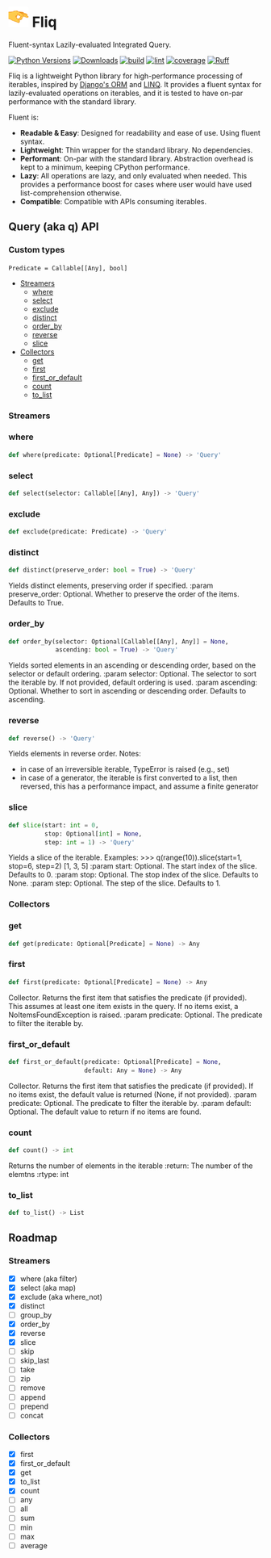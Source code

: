 #  <img src="assets/flick_emoji_2_small.png" alt="drawing" width="40" height="40"/> Fliq

Fluent-syntax Lazily-evaluated Integrated Query.

[![Python Versions](https://img.shields.io/badge/python-3.9%20|%203.10%20|%203.11-blue)](https://www.python.org/downloads/)
[![Downloads](https://img.shields.io/pypi/dm/fliq?link=https%3A%2F%2Fpypi.org%2Fproject%2Fop-log%2F)](https://pypi.org/project/fliq/)
[![build](https://img.shields.io/github/actions/workflow/status/oribarilan/fliq/package_build.yml)](https://github.com/oribarilan/fliq/actions/workflows/package_build.yml)
[![lint](https://img.shields.io/github/actions/workflow/status/oribarilan/fliq/lint.yml?label=lint)](https://github.com/oribarilan/fliq/actions/workflows/lint.yml)
[![coverage](https://img.shields.io/github/actions/workflow/status/oribarilan/fliq/coverage.yml?label=coverage%3E95%25)](https://github.com/oribarilan/fliq/actions/workflows/coverage.yml)
[![Ruff](https://img.shields.io/endpoint?url=https://raw.githubusercontent.com/astral-sh/ruff/main/assets/badge/v2.json)](https://github.com/astral-sh/ruff)

Fliq is a lightweight Python library for high-performance processing of iterables,
inspired by [Django's ORM](https://docs.djangoproject.com/en/4.2/topics/db/queries/)
and [LINQ](https://learn.microsoft.com/en-us/dotnet/standard/linq/).
It provides a fluent syntax for lazily-evaluated operations on iterables, 
and it is tested to have on-par performance with the standard library.

Fluent is:

- **Readable & Easy**: Designed for readability and ease of use. Using fluent syntax.
- **Lightweight**: Thin wrapper for the standard library. No dependencies.
- **Performant**: On-par with the standard library. 
Abstraction overhead is kept to a minimum, keeping CPython performance. 
- **Lazy**: All operations are lazy, and only evaluated when needed. 
This provides a performance boost for cases where user would have used list-comprehension otherwise.
- **Compatible**: Compatible with APIs consuming iterables.

## Query (aka q) API

### Custom types

```Predicate = Callable[[Any], bool]```

* [Streamers](#query.Streamers)
  * [where](#query.Query.where)
  * [select](#query.Query.select)
  * [exclude](#query.Query.exclude)
  * [distinct](#query.Query.distinct)
  * [order\_by](#query.Query.order_by)
  * [reverse](#query.Query.reverse)
  * [slice](#query.Query.slice)
* [Collectors](#query.Collectors)
  * [get](#query.Query.get)
  * [first](#query.Query.first)
  * [first\_or\_default](#query.Query.first_or_default)
  * [count](#query.Query.count)
  * [to\_list](#query.Query.to_list)

<a id="query.Streamers"></a>

### Streamers

<a id="query.Query.where"></a>

### where

```python
def where(predicate: Optional[Predicate] = None) -> 'Query'
```

<a id="query.Query.select"></a>

### select

```python
def select(selector: Callable[[Any], Any]) -> 'Query'
```

<a id="query.Query.exclude"></a>

### exclude

```python
def exclude(predicate: Predicate) -> 'Query'
```

<a id="query.Query.distinct"></a>

### distinct

```python
def distinct(preserve_order: bool = True) -> 'Query'
```

Yields distinct elements, preserving order if specified.
:param preserve_order: Optional. Whether to
preserve the order of the items. Defaults to True.

<a id="query.Query.order_by"></a>

### order\_by

```python
def order_by(selector: Optional[Callable[[Any], Any]] = None,
             ascending: bool = True) -> 'Query'
```

Yields sorted elements in an ascending or descending order,
based on the selector or default ordering.
:param selector: Optional. The selector to sort the iterable by.
If not provided, default ordering is used.
:param ascending: Optional. Whether to sort in ascending or
descending order. Defaults to ascending.

<a id="query.Query.reverse"></a>

### reverse

```python
def reverse() -> 'Query'
```

Yields elements in reverse order.
Notes:
 - in case of an irreversible iterable, TypeError is raised (e.g., set)
 - in case of a generator, the iterable is first converted to a list, then reversed,
 this has a performance impact, and assume a finite generator

<a id="query.Query.slice"></a>

### slice

```python
def slice(start: int = 0,
          stop: Optional[int] = None,
          step: int = 1) -> 'Query'
```

Yields a slice of the iterable.
Examples:
    >>> q(range(10)).slice(start=1, stop=6, step=2)
    [1, 3, 5]
:param start: Optional. The start index of the slice. Defaults to 0.
:param stop: Optional. The stop index of the slice. Defaults to None.
:param step: Optional. The step of the slice. Defaults to 1.

<a id="query.Collectors"></a>

### Collectors

<a id="query.Query.get"></a>

### get

```python
def get(predicate: Optional[Predicate] = None) -> Any
```

<a id="query.Query.first"></a>

### first

```python
def first(predicate: Optional[Predicate] = None) -> Any
```

Collector.
Returns the first item that satisfies the predicate (if provided).
This assumes at least one item exists in the query.
If no items exist, a NoItemsFoundException is raised.
:param predicate: Optional. The predicate to filter the iterable by.

<a id="query.Query.first_or_default"></a>

### first\_or\_default

```python
def first_or_default(predicate: Optional[Predicate] = None,
                     default: Any = None) -> Any
```

Collector.
Returns the first item that satisfies the predicate (if provided).
If no items exist, the default value is returned (None, if not provided).
:param predicate: Optional. The predicate to filter the iterable by.
:param default: Optional. The default value to return if no items are found.

<a id="query.Query.count"></a>

### count

```python
def count() -> int
```

Returns the number of elements in the iterable
:return: The number of the elemtns
:rtype: int

<a id="query.Query.to_list"></a>

### to\_list

```python
def to_list() -> List
```



## Roadmap
### Streamers
- [x] where (aka filter)
- [x] select (aka map)
- [x] exclude (aka where_not) 
- [x] distinct
- [ ] group_by
- [x] order_by
- [x] reverse
- [x] slice
- [ ] skip
- [ ] skip_last
- [ ] take
- [ ] zip
- [ ] remove
- [ ] append
- [ ] prepend
- [ ] concat

### Collectors
- [x] first
- [x] first_or_default
- [x] get
- [x] to_list
- [x] count
- [ ] any
- [ ] all
- [ ] sum
- [ ] min
- [ ] max
- [ ] average